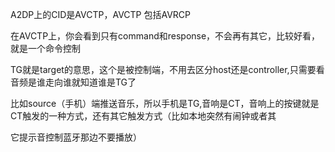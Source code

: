 
A2DP上的CID是AVCTP，AVCTP 包括AVRCP

在AVCTP上，你会看到只有command和response，不会再有其它，比较好看，就是一个命令控制

TG就是target的意思，这个是被控制端，不用去区分host还是controller,只需要看音频是谁走向谁就知道谁是TG了

比如source（手机）端推送音乐，所以手机是TG,音响是CT，音响上的按键就是CT触发的一种方式，还有其它触发方式（比如本地突然有闹钟或者其

它提示音控制蓝牙那边不要播放）












